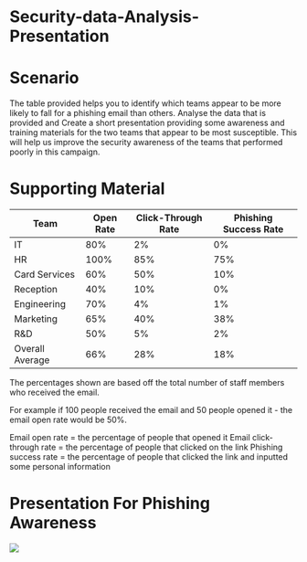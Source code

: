 # Security-data-Analysis-Presentation

# Scenario

The table provided helps you to identify which teams appear to be more likely to fall for a phishing email than others.
Analyse the data that is provided and Create a short presentation providing some awareness and training materials for the two teams that appear to be most susceptible. This will help us improve the security awareness of the teams that performed poorly in this campaign.



# Supporting Material 

Team | Open Rate | Click-Through Rate | Phishing Success Rate
-------|-----------|-------------------|---------------------
IT | 80% | 2% | 0%
HR | 100% | 85% | 75%
Card Services | 60% | 50% | 10%
Reception | 40% | 10% | 0%
Engineering | 70% | 4% | 1%
Marketing | 65% | 40% | 38%
R&D | 50% | 5% | 2%
Overall Average | 66% | 28% | 18%

The percentages shown are based off the total number of staff members who received the email. 

For example if 100 people received the email and 50 people opened it - the email open rate would be 50%.

Email open rate = the percentage of people that opened it
Email click-through rate = the percentage of people that clicked on the link
Phishing success rate = the percentage of people that clicked the link and inputted some personal information

# Presentation For Phishing Awareness

<a href="https://docs.google.com/presentation/d/1Tf2xBd8VjJgvCu5iGV4O44CGapX1YtVTdSL-6RgXbr4/edit?usp=sharing"><img src="https://img.shields.io/badge/-GoogleSLIDES:Presentation For Phishing Awareness-fcba03?&style=for-the-badge&logo=Google&logoColor=white" /></a>
